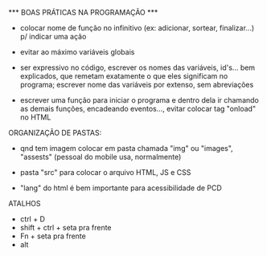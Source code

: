*** BOAS PRÁTICAS NA PROGRAMAÇÃO ***

- colocar nome de função no infinitivo (ex: adicionar, sortear, finalizar...) p/ indicar uma ação

- evitar ao máximo variáveis globais

- ser expressivo no código, escrever os nomes das variáveis, id's... bem explicados, que remetam exatamente o que eles significam no programa; escrever nome das variáveis por extenso, sem abreviações

- escrever uma função para iniciar o programa e dentro dela ir chamando as demais funções, encadeando eventos..., evitar colocar tag "onload" no HTML

ORGANIZAÇÃO DE PASTAS:

- qnd tem imagem colocar em pasta chamada "img" ou "images", "assests" (pessoal do mobile usa, normalmente)

- pasta "src" para colocar o arquivo HTML, JS e CSS

- "lang" do html é bem importante para acessibilidade de PCD

ATALHOS

- ctrl + D
- shift + ctrl + seta pra frente
- Fn + seta pra frente
- alt